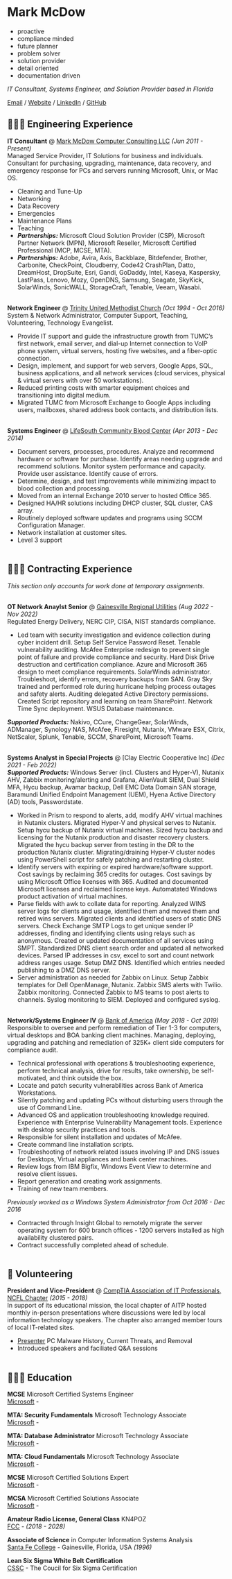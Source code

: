 # Mark McDow

- proactive
- compliance minded
- future planner
- problem solver
- solution provider
- detail oriented
- documentation driven

_IT Consultant, Systems Engineer, and Solution Provider based in Florida_ <br>

[Email](mailto:MEM@MarkMcDow.com) / [Website](https://www.MarkMcDow.com/) / [LinkedIn](https://www.linkedin.com/in/MarkMcDow/) / [GitHub](https://github.com/computer-tsu/)

## 👩🏼‍💻 Engineering Experience

**IT Consultant** @ [Mark McDow Computer Consulting LLC](https://www.markmcdow.com/) _(Jun 2011 - Present)_ <br>
Managed Service Provider, IT Solutions for business and individuals. Consultant for purchasing, upgrading, maintenance, data recovery, and emergency response for PCs and servers running Microsoft, Unix, or Mac OS.
  - Cleaning and Tune-Up
  - Networking
  - Data Recovery
  - Emergencies
  - Maintenance Plans
  - Teaching
  - **_Partnerships:_** Microsoft Cloud Solution Provider (CSP), Microsoft Partner Network (MPN), Microsoft Reseller, Microsoft Certified Professional (MCP, MCSE, MTA).
  - **_Partnerships:_** Adobe, Avira, Axis, Backblaze, Bitdefender, Brother, Carbonite, CheckPoint, Cloudberry, Code42 CrashPlan, Datto, DreamHost, DropSuite, Esri, Gandi, GoDaddy, Intel, Kaseya, Kaspersky, LastPass, Lenovo, Mozy, OpenDNS, Samsung, Seagate, SkyKick, SolarWinds, SonicWALL, StorageCraft, Tenable, Veeam, Wasabi.
<br><br>

**Network Engineer** @ [Trinity United Methodist Church](https://www.trinitygnv.org) _(Oct 1994 - Oct 2016)_ <br>
System & Network Administrator, Computer Support, Teaching, Volunteering, Technology Evangelist.
  - Provide IT support and guide the infrastructure growth from TUMC’s first network, email server, and dial-up Internet connection to VoIP phone system, virtual servers, hosting five websites, and a fiber-optic connection.
  - Design, implement, and support for web servers, Google Apps, SQL, business applications, and all network services (cloud services, physical & virtual servers with over 50 workstations).
  - Reduced printing costs with smarter equipment choices and transitioning into digital medium.
  - Migrated TUMC from Microsoft Exchange to Google Apps including users, mailboxes, shared address book contacts, and distribution lists.
<br><br>

**Systems Engineer** @ [LifeSouth Community Blood Center](https://www.lifesouth.org) _(Apr 2013 - Dec 2014)_ <br>
  - Document servers, processes, procedures. Analyze and recommend hardware or software for purchase. Identify areas needing upgrade and recommend solutions. Monitor system performance and capacity. Provide user assistance. Identify cause of errors.
  - Determine, design, and test improvements while minimizing impact to blood collection and processing.
  - Moved from an internal Exchange 2010 server to hosted Office 365.
  - Designed HA/HR solutions including DHCP cluster, SQL cluster, CAS array.
  - Routinely deployed software updates and programs using SCCM Configuration Manager.
  - Network installation at customer sites.
  - Level 3 support
<br><br>

## 👩🏼‍💻 Contracting Experience

_This section only accounts for work done at temporary assignments._
<br><br>

**OT Network Anaylst Senior** @ [Gainesville Regional Utilities](https://gru.com/) _(Aug 2022 - Nov 2022)_ <br>
Regulated Energy Delivery, NERC CIP, CISA, NIST standards compliance.
  - Led team with security investigation and evidence collection during cyber incident drill.
Setup Self Service Password Reset.
Tenable vulnerability auditing.
McAfee Enterprise redesign to prevent single point of failure and provide compliance and security.
Hard Disk Drive destruction and certification compliance.
Azure and Microsoft 365 design to meet compliance requirements.
SolarWinds administrator.
Troubleshoot, identify errors, recovery backups from SAN.
Gray Sky trained and performed role during hurricane helping process outages and safety alerts.
Auditing delegated Active Directory permissions.
Created Script repository and learning on team SharePoint.
Network Time Sync deployment.
WSUS Database maintenance.

**_Supported Products:_** Nakivo, CCure, ChangeGear, SolarWinds, ADManager, Synology NAS, McAfee, Firesight, Nutanix, VMware ESX, Citrix, NetScaler, Splunk, Tenable, SCCM, SharePoint, Microsoft Teams.
<br><br>

**Systems Analyst in Special Projects** @ [Clay Electric Cooperative Inc] _(Dec 2021 - Feb 2022)_ <br>
**_Supported Products:_**
Windows Server (incl. Clusters and Hyper-V), Nutanix AHV, Zabbix monitoring/alerting and Grafana, AlienVault SIEM, Dual Shield MFA, Hycu backup, Avamar backup, Dell EMC Data Domain SAN storage, Baramundi Unified Endpoint Management (UEM), Hyena Active Directory (AD) tools, Passwordstate.
  - Worked in Prism to respond to alerts, add, modify AHV virtual machines in Nutanix clusters. Migrated Hyper-V and physical serves to Nutanix. Setup hycu backup of Nutanix virtual machines. Sized hycu backup and licensing for the Nutanix production and disaster recovery clusters. Migrated the hycu backup server from testing in the DR to the production Nutanix cluster.
Migrating/draining Hyper-V cluster nodes using PowerShell script for safely patching and restarting cluster.
  - Identify servers with expiring or expired hardware/software support.
Cost savings by reclaiming 365 credits for outages.
Cost savings by using Microsoft Office licenses with 365.
Audited and documented Microsoft licenses and reclaimed license keys.
Automatated Windows product activation of virtual machines.
  - Parse fields with awk to collate data for reporting.
Analyzed WINS server logs for clients and usage, identified them and moved them and retired wins servers.
Migrated clients and identified users of static DNS servers.
Check Exchange SMTP Logs to get unique sender IP addresses, finding and identifying clients using relays such as anonymous. Created or updated documentation of all services using SMPT.
Standardized DNS client search order and updated all networked devices.
Parsed IP addresses in csv, excel to sort and count network address ranges usage.
Setup DMZ DNS. Identified which entries needed publishing to a DMZ DNS server.
  - Server administration as needed for Zabbix on Linux.
Setup Zabbix templates for Dell OpenManage, Nutanix.
Zabbix SMS alerts with Twilio.
Zabbix monitoring.
Connected Zabbix to MS teams to post alerts to channels.
Syslog monitoring to SIEM.
Deployed and configured syslog.
<br><br>

**Network/Systems Engineer IV** @ [Bank of America](https://bofa.com/) _(May 2018 - Oct 2019)_ <br>
Responsible to oversee and perform remediation of Tier 1-3 for computers, virtual desktops and BOA banking client machines. Managing, deploying, upgrading and patching and remediation of 325K+ client side computers for compliance audit.
  - Technical professional with operations & troubleshooting experience, perform technical analysis, drive for results, take ownership, be self-motivated, and think outside the box.
  - Locate and patch security vulnerabilities across Bank of America Workstations.
  - Silently patching and updating PCs without disturbing users through the use of Command Line.
  - Advanced OS and application troubleshooting knowledge required. Experience with Enterprise Vulnerability Management tools. Experience with desktop security practices and tools.
  - Responsible for silent installation and updates of McAfee.
  - Create command line installation scripts.
  - Troubleshooting of network related issues involving IP and DNS issues for Desktops, Virtual appliances and bank center machines.
  - Review logs from IBM Bigfix, Windows Event View to determine and resolve client issues.
  - Report generation and creating work assignments.
  - Training of new team members.

_Previously worked as a Windows System Administrator from Oct 2016 - Dec 2016_ <br>
 - Contracted through Insight Global to remotely migrate the server operating system for 600 branch offices - 1200 servers installed as high availability clustered pairs.
 - Contract successfully completed ahead of schedule.
<br><br>


## 📌 Volunteering

**President and Vice-President** @ [CompTIA Association of IT Professionals, NCFL Chapter](https://www.aitp-ncfl.org/) _(2015 - 2018)_<br>
In support of its educational mission, the local chapter of AITP hosted monthly in-person presentations where discussions were led by local information technology speakers. The chapter also arranged member tours of local IT-related sites.
  - [Presenter](https://docs.google.com/presentation/d/1pQv2ObuKRDwxFivsYMyLqEL1AwvD7fg15oCis98hXps/view) PC Malware History, Current Threats, and Removal 
  - Introduced speakers and faciliated Q&A sessions
  <br><br>

  ## 👩🏼‍🎓 Education

**MCSE** Microsoft Certified Systems Engineer<br>
[Microsoft](https://www.microsoft.com/) -  <br>

**MTA: Security Fundamentals** Microsoft Technology Associate<br>
[Microsoft](https://www.microsoft.com/) -  <br>

**MTA: Database Administrator** Microsoft Technology Associate<br>
[Microsoft](https://www.microsoft.com/) -  <br>

**MTA: Cloud Fundamentals** Microsoft Technology Associate<br>
[Microsoft](https://www.microsoft.com/) -  <br>

**MCSE** Microsoft Certified Solutions Expert<br>
[Microsoft](https://www.microsoft.com/) -  <br>

**MCSA** Microsoft Certified Solutions Associate<br>
[Microsoft](https://www.microsoft.com/) -  <br>

**Amateur Radio License, General Class** KN4POZ<br>
[FCC](https://www.fcc.gov/) - _(2018 - 2028)_ <br>

**Associate of Science** in Computer Information Systems Analysis<br>
[Santa Fe College](https://www.sfcollege.edu/) - Gainesville, Florida, USA _(1996)_ <br>

**Lean Six Sigma White Belt Certification** <br>
[CSSC](http://www.sixsigmacouncil.org/) - The Coucil for Six Sigma Certification <br>

